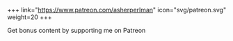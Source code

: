 +++
link="https://www.patreon.com/asherperlman"
icon="svg/patreon.svg"
weight=20
+++

Get bonus content by supporting me on Patreon